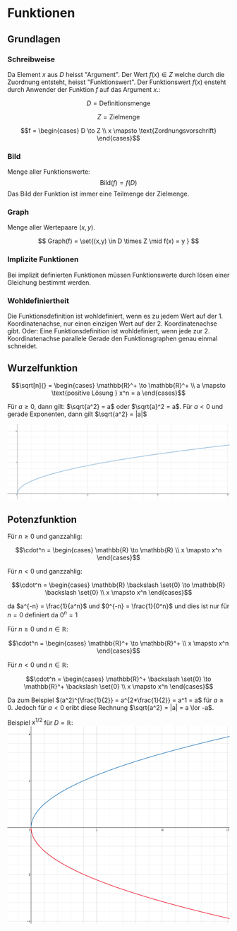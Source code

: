 
# Funktionen
## Grundlagen

### Schreibweise
Da Element $x$ aus $D$ heisst "Argument". Der Wert $f(x) \in Z$ welche durch die Zuordnung entsteht, heisst "Funktionswert".
Der Funktionswert $f(x)$ ensteht durch Anwender der Funktion $f$ auf das Argument $x$.:

$$ D = \text{Definitionsmenge} $$

$$ Z = \text{Zielmenge}$$

```math
f =
  \begin{cases}
    D \to Z \\
    x \mapsto \text{Zordnungsvorschrift}
  \end{cases}
```


### Bild
Menge aller Funktionswerte:
$$\text{Bild}(f) = f(D)$$
Das Bild der Funktion ist immer eine Teilmenge der Zielmenge.

### Graph
Menge aller Wertepaare $(x,y)$.

$$ Graph(f) = \set{(x,y) \in D \times Z \mid f(x) = y } $$

### Implizite Funktionen
Bei implizit definierten Funktionen müssen Funktionswerte durch lösen einer Gleichung bestimmt werden.

### Wohldefiniertheit
Die Funktionsdefinition ist wohldefiniert, wenn es zu jedem Wert auf der 1. Koordinatenachse, 
nur einen einzigen Wert auf der 2. Koordinatenachse gibt.
Oder: Eine Funktionsdefinition ist wohldefiniert,
wenn jede zur 2. Koordinatenachse parallele Gerade den Funktionsgraphen genau einmal schneidet.

## Wurzelfunktion
```math
\sqrt[n]{} =
  \begin{cases}
     \mathbb{R}^+ \to  \mathbb{R}^+ \\
    a \mapsto \text{positive Lösung } x^n = a
  \end{cases}
```

Für $a \geq 0$, dann gilt: $\sqrt{a^2} = a$ oder $\sqrt{a}^2 = a$.
Für $a < 0$ und gerade Exponenten, dann gilt $\sqrt{a^2} = |a|$

![Wurzelfunktion](https://github.com/schbm/edu-notes/blob/main/Analysis/Wurzelfunktion.PNG?raw=true)

## Potenzfunktion
Für $n \geq 0$ und ganzzahlig:
```math
\cdot^n =
  \begin{cases}
     \mathbb{R} \to  \mathbb{R} \\
    x \mapsto x^n
  \end{cases}
```

Für $n < 0$ und ganzzahlig:
```math
\cdot^n =
  \begin{cases}
     \mathbb{R} \backslash \set{0} \to  \mathbb{R} \backslash \set{0} \\
    x \mapsto  x^n
  \end{cases}
```
da $a^{-n} = \frac{1}{a^n}$ und $0^{-n} = \frac{1}{0^n}$ und dies ist nur für $n=0$ definiert da $0^n=1$

Für $n \geq 0$ und $n \in \mathbb{R}$:
```math
\cdot^n =
  \begin{cases}
     \mathbb{R}^+ \to  \mathbb{R}^+ \\
    x \mapsto x^n
  \end{cases}
```

Für $n < 0$ und $n \in \mathbb{R}$:
```math
\cdot^n =
  \begin{cases}
     \mathbb{R}^+ \backslash \set{0} \to  \mathbb{R}^+ \backslash \set{0} \\
    x \mapsto  x^n
  \end{cases}
```
Da zum Beispiel $(a^2)^{\frac{1}{2}} = a^{2*\frac{1}{2}} = a^1 = a$ für $a \geq 0$.
Jedoch für $a < 0$ eribt diese Rechnung $\sqrt{a^2} = |a| = a \lor -a$.

Beispiel $x^{1/2}$ für $D=\mathbb{R}$:
![Nicht wohldefinierte Funktion](https://github.com/schbm/edu-notes/blob/main/Analysis/nicht_wohldefiniert.PNG?raw=true)

